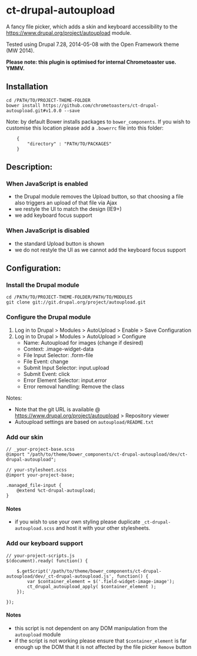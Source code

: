 # ct-drupal-autoupload

A fancy file picker, which adds a skin and keyboard accessibility to the https://www.drupal.org/project/autoupload module.

Tested using Drupal 7.28, 2014-05-08 with the Open Framework theme (MW 2014).

__Please note: this plugin is optimised for internal Chrometoaster use. YMMV.__

## Installation

    cd /PATH/TO/PROJECT-THEME-FOLDER
    bower install https://github.com/chrometoasters/ct-drupal-autoupload.git#v1.0.0 --save

Note: by default Bower installs packages to `bower_components`. If you wish to customise this location please add a `.bowerrc` file into this folder:

        {
            "directory" : "PATH/TO/PACKAGES"
        }

## Description:

### When JavaScript is enabled

* the Drupal module removes the Upload button, so that choosing a file also triggers an upload of that file via Ajax
* we restyle the UI to match the design (IE9+)
* we add keyboard focus support

### When JavaScript is disabled

* the standard Upload button is shown
* we do not restyle the UI as we cannot add the keyboard focus support


## Configuration:

### Install the Drupal module

    cd /PATH/TO/PROJECT-THEME-FOLDER/PATH/TO/MODULES
    git clone git://git.drupal.org/project/autoupload.git

### Configure the Drupal module

1. Log in to Drupal > Modules > AutoUpload > Enable > Save Configuration
1. Log in to Drupal > Modules > AutoUpload > Configure
    * Name: Autoupload for images (change if desired)
    * Context: .image-widget-data
    * File Input Selector: .form-file
    * File Event: change
    * Submit Input Selector: input.upload
    * Submit Event: click
    * Error Element Selector: input.error
    * Error removal handling: Remove the class

Notes:

* Note that the git URL is available @ https://www.drupal.org/project/autoupload > Repository viewer
* Autoupload settings are based on `autoupload/README.txt`

### Add our skin

    // _your-project-base.scss
    @import "/path/to/theme/bower_components/ct-drupal-autoupload/dev/ct-drupal-autoupload";

    // your-stylesheet.scss
    @import your-project-base;

    .managed_file-input {
        @extend %ct-drupal-autoupload;
    }

#### Notes

* if you wish to use your own styling please duplicate `_ct-drupal-autoupload.scss` and host it with your other stylesheets.

### Add our keyboard support

    // your-project-scripts.js
    $(document).ready( function() {

        $.getScript('/path/to/theme/bower_components/ct-drupal-autoupload/dev/_ct-drupal-autoupload.js', function() {
            var $container_element = $('.field-widget-image-image');
            ct_drupal_autoupload_apply( $container_element );
        });

    });

#### Notes

* this script is not dependent on any DOM manipulation from the `autoupload` module
* if the script is not working please ensure that `$container_element` is far enough up the DOM that it is not affected by the file picker `Remove` button
